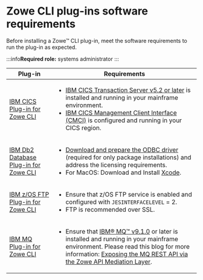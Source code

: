 # Zowe CLI plug-ins software requirements

Before installing a Zowe&trade; CLI plug-in, meet the software requirements to run the plug-in as expected.

:::info**Required role:** systems administrator
:::

| Plug-in | Requirements |
| --- | --- |
| [IBM CICS Plug-in for Zowe CLI](cli-cicsplugin.md) | <ul><li>[IBM CICS Transaction Server v5.2 or later](https://www.ibm.com/support/knowledgecenter/en/SSGMCP_5.2.0/com.ibm.cics.ts.home.doc/welcomePage/welcomePage.html) is installed and running in your mainframe environment.</li><li>[IBM CICS Management Client Interface (CMCI)](https://www.ibm.com/support/knowledgecenter/en/SSGMCP_5.2.0/com.ibm.cics.ts.clientapi.doc/topics/clientapi_overview.html) is configured and running in your CICS region.</li></ul> |
| [IBM Db2 Database Plug-in for Zowe CLI](cli-db2plugin.md) | <ul> <li>[Download and prepare the ODBC driver](../user-guide/cli-db2plugin.md#downloading-the-odbc-driver) (required for only package installations) and address the licensing requirements.</li><li>For MacOS: Download and Install [Xcode](https://developer.apple.com/xcode/resources/).</li> </ul>|  [z/OS FTP Plug-in for Zowe CLI](cli-ftpplugin.md) | <ul> <li>Ensure that z/OS FTP service is enabled and configured with `JESINTERFACELEVEL` = 2.</li> <li>FTP over SSL is recommended.</li>   </ul> |
| [IBM z/OS FTP Plug-in for Zowe CLI](cli-ftpplugin.md) | <ul> <li>Ensure that z/OS FTP service is enabled and configured with `JESINTERFACELEVEL` = 2.</li> <li>FTP is recommended over SSL.</li> </ul> |
| [IBM MQ Plug-in for Zowe CLI](cli-mqplugin.md) | <ul><li>Ensure that [IBM® MQ™ v9.1.0](https://www.ibm.com/support/knowledgecenter/en/SSFKSJ_9.1.0/com.ibm.mq.pro.doc/q121910_.htm) or later is installed and running in your mainframe environment. Please read this blog for more information: [Exposing the MQ REST API via the Zowe API Mediation Layer](https://community.ibm.com/community/user/integration/viewdocument/exposing-the-mq-rest-api-via-the-zo?CommunityKey=b382f2ab-42f1-4932-aa8b-8786ca722d55). </li></ul>|

